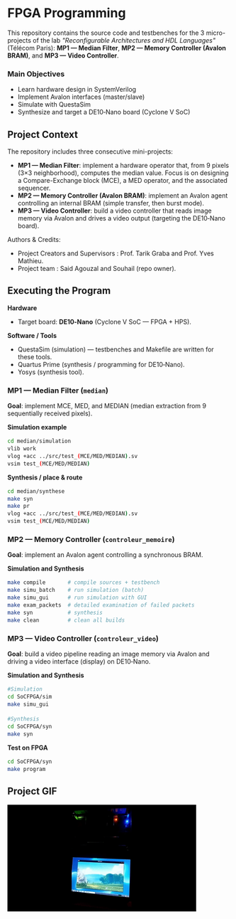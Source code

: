 # FPGA Programming

This repository contains the source code and testbenches for the 3 micro-projects of the lab *"Reconfigurable Architectures and HDL Languages"* (Télécom Paris): **MP1 — Median Filter**, **MP2 — Memory Controller (Avalon BRAM)**, and **MP3 — Video Controller**.

### Main Objectives

* Learn hardware design in SystemVerilog
* Implement Avalon interfaces (master/slave)
* Simulate with QuestaSim
* Synthesize and target a DE10‑Nano board (Cyclone V SoC)

## Project Context

The repository includes three consecutive mini-projects:

* **MP1 — Median Filter**: implement a hardware operator that, from 9 pixels (3×3 neighborhood), computes the median value. Focus is on designing a Compare-Exchange block (MCE), a MED operator, and the associated sequencer.
* **MP2 — Memory Controller (Avalon BRAM)**: implement an Avalon agent controlling an internal BRAM (simple transfer, then burst mode).
* **MP3 — Video Controller**: build a video controller that reads image memory via Avalon and drives a video output (targeting the DE10‑Nano board).

Authors & Credits:

* Project Creators and Supervisors : Prof. Tarik Graba and Prof. Yves Mathieu.
* Project team : Said Agouzal and Souhail (repo owner).

## Executing the Program

**Hardware**

* Target board: **DE10‑Nano** (Cyclone V SoC — FPGA + HPS).

**Software / Tools**

* QuestaSim (simulation) — testbenches and Makefile are written for these tools.
* Quartus Prime (synthesis / programming for DE10‑Nano).
* Yosys (synthesis tool).

### MP1 — Median Filter (`median`)

**Goal**: implement MCE, MED, and MEDIAN (median extraction from 9 sequentially received pixels).

**Simulation example**

```bash
cd median/simulation
vlib work
vlog +acc ../src/test_(MCE/MED/MEDIAN).sv
vsim test_(MCE/MED/MEDIAN)
```

**Synthesis / place & route**

```bash
cd median/synthese
make syn
make pr
vlog +acc ../src/test_(MCE/MED/MEDIAN).sv
vsim test_(MCE/MED/MEDIAN)
```

### MP2 — Memory Controller (`controleur_memoire`)

**Goal**: implement an Avalon agent controlling a synchronous BRAM.

**Simulation and Synthesis**

```bash
make compile       # compile sources + testbench
make simu_batch    # run simulation (batch)
make simu_gui      # run simulation with GUI
make exam_packets  # detailed examination of failed packets
make syn           # synthesis
make clean         # clean all builds
```

### MP3 — Video Controller (`controleur_video`)

**Goal**: build a video pipeline reading an image memory via Avalon and driving a video interface (display) on DE10‑Nano.

**Simulation and Synthesis**

```bash
#Simulation
cd SoCFPGA/sim
make simu_gui

#Synthesis
cd SoCFPGA/syn
make syn
```

**Test on FPGA**

```bash
cd SoCFPGA/syn
make program
```

## Project GIF

![GIF showing video on the DE10‑Nano](se204-gif.gif)